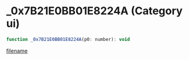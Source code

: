 # _0x7B21E0BB01E8224A (Category ui)

```js
function _0x7B21E0BB01E8224A(p0: number): void
```

[filename](_0x7B21E0BB01E8224A_m.md ':include')